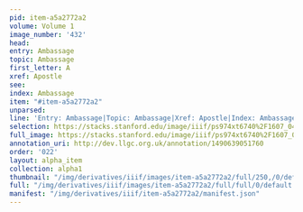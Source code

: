 ```yaml
---
pid: item-a5a2772a2
volume: Volume 1
image_number: '432'
head: 
entry: Ambassage
topic: Ambassage
first_letter: A
xref: Apostle
see: 
index: Ambassage
item: "#item-a5a2772a2"
unparsed: 
line: 'Entry: Ambassage|Topic: Ambassage|Xref: Apostle|Index: Ambassage|#item-a5a2772a2'
selection: https://stacks.stanford.edu/image/iiif/ps974xt6740%2F1607_0431/823,4079,2960,391/full/0/default.jpg
full_image: https://stacks.stanford.edu/image/iiif/ps974xt6740%2F1607_0431/full/full/0/default.jpg
annotation_uri: http://dev.llgc.org.uk/annotation/1490639051760
order: '022'
layout: alpha_item
collection: alpha1
thumbnail: "/img/derivatives/iiif/images/item-a5a2772a2/full/250,/0/default.jpg"
full: "/img/derivatives/iiif/images/item-a5a2772a2/full/full/0/default.jpg"
manifest: "/img/derivatives/iiif/item-a5a2772a2/manifest.json"
---
```

